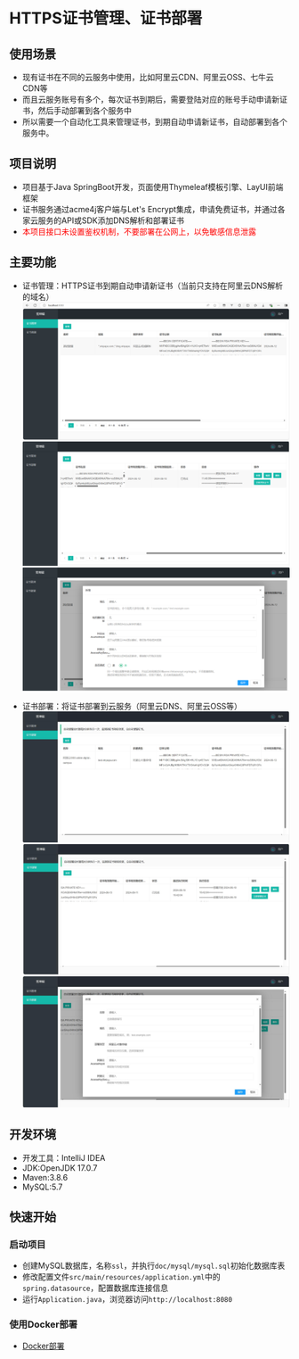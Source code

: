 # HTTPS证书管理、证书部署

## 使用场景

* 现有证书在不同的云服务中使用，比如阿里云CDN、阿里云OSS、七牛云CDN等
* 而且云服务账号有多个，每次证书到期后，需要登陆对应的账号手动申请新证书，然后手动部署到各个服务中
* 所以需要一个自动化工具来管理证书，到期自动申请新证书，自动部署到各个服务中。

## 项目说明

* 项目基于Java SpringBoot开发，页面使用Thymeleaf模板引擎、LayUI前端框架
* 证书服务通过acme4j客户端与Let's Encrypt集成，申请免费证书，并通过各家云服务的API或SDK添加DNS解析和部署证书
* <font color='red'>本项目接口未设置鉴权机制，不要部署在公网上，以免敏感信息泄露</font>

## 主要功能

* 证书管理：HTTPS证书到期自动申请新证书（当前只支持在阿里云DNS解析的域名）
![img.png](doc/image/certList1.png)
![img.png](doc/image/certList2.png)
![img.png](doc/image/certList3.png)

* 证书部署：将证书部署到云服务（阿里云DNS、阿里云OSS等）
![img.png](doc/image/certDeploy1.jpg)
![img.png](doc/image/certDeploy2.jpg)
![img.png](doc/image/certDeploy3.jpg)

## 开发环境

* 开发工具：IntelliJ IDEA
* JDK:OpenJDK 17.0.7
* Maven:3.8.6
* MySQL:5.7

## 快速开始

### 启动项目

* 创建MySQL数据库，名称`ssl`，并执行`doc/mysql/mysql.sql`初始化数据库表
* 修改配置文件`src/main/resources/application.yml`中的`spring.datasource`，配置数据库连接信息
* 运行`Application.java`，浏览器访问`http://localhost:8080`

### 使用Docker部署

* [Docker部署](doc%2FdockerDeploy%2FREADME.md)
